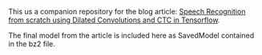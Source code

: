 This us a companion repository for the blog article:
[Speech Recognition from scratch using Dilated Convolutions and CTC in Tensorflow](https://www.endpoint.com/blog/2019/01/08/speech-recognition-with-tensorflow).

The final model from the article is included here as SavedModel contained in the bz2 file.
